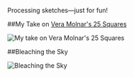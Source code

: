 Processing sketches—just for fun!

##My Take on [Vera Molnar's 25 Squares](http://digitalartmuseum.org/gallery/image/8851.html)

![My take on Vera Molnar's 25 Squares](https://media.giphy.com/media/26ufnuuNzqlW99ZYY/giphy.gif)


##Bleaching the Sky

![Bleaching the Sky](http://i.giphy.com/l3vR6DIfWoPNcXFV6.gif)
